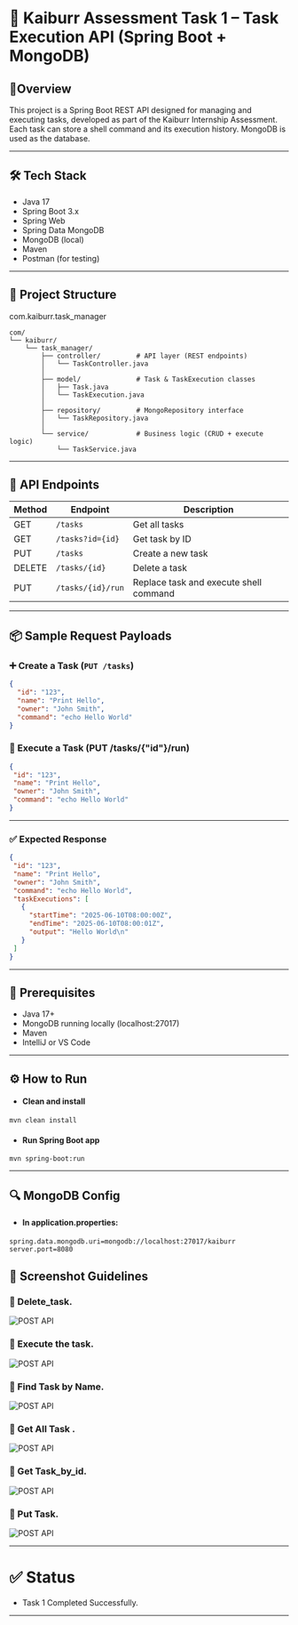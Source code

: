 # 📘 Kaiburr Assessment Task 1 – Task Execution API (Spring Boot + MongoDB)

##  📌Overview
This project is a Spring Boot REST API designed for managing and executing tasks, developed as part of the Kaiburr Internship Assessment. Each task can store a shell command and its execution history. MongoDB is used as the database.

---

## 🛠️ Tech Stack

- Java 17
- Spring Boot 3.x
- Spring Web
- Spring Data MongoDB
- MongoDB (local)
- Maven
- Postman (for testing)

---

## 📁 Project Structure

 com.kaiburr.task_manager
 
```
com/
└── kaiburr/
    └── task_manager/
        ├── controller/         # API layer (REST endpoints)
        │   └── TaskController.java
        │
        ├── model/              # Task & TaskExecution classes
        │   ├── Task.java
        │   └── TaskExecution.java
        │
        ├── repository/         # MongoRepository interface
        │   └── TaskRepository.java
        │
        └── service/            # Business logic (CRUD + execute logic)
            └── TaskService.java

```


---

## 🧪 API Endpoints

| Method | Endpoint           | Description                                |
|--------|--------------------|--------------------------------------------|
| GET    | `/tasks`           | Get all tasks                              |
| GET    | `/tasks?id={id}`   | Get task by ID                             |
| PUT    | `/tasks`           | Create a new task                          |
| DELETE | `/tasks/{id}`      | Delete a task                              |
| PUT    | `/tasks/{id}/run`  | Replace task and execute shell command     |

---

## 📦 Sample Request Payloads

### ➕ Create a Task (`PUT /tasks`)
```json
{
  "id": "123",
  "name": "Print Hello",
  "owner": "John Smith",
  "command": "echo Hello World"
}
```
 ### 🚀 Execute a Task (PUT /tasks/{"id"}/run)
 ```json
{
  "id": "123",
  "name": "Print Hello",
  "owner": "John Smith",
  "command": "echo Hello World"
}
```

---

### ✅ Expected Response
 ```json
{
  "id": "123",
  "name": "Print Hello",
  "owner": "John Smith",
  "command": "echo Hello World",
  "taskExecutions": [
    {
      "startTime": "2025-06-10T08:00:00Z",
      "endTime": "2025-06-10T08:00:01Z",
      "output": "Hello World\n"
    }
  ]
}
```
---

## 🧰 Prerequisites
 - Java 17+
 - MongoDB running locally (localhost:27017)
 - Maven
 - IntelliJ or VS Code

---

## ⚙️ How to Run
 - #### Clean and install
```mvn clean install```

 - #### Run Spring Boot app
```mvn spring-boot:run```

---
## 🔍 MongoDB Config
 - #### In application.properties:
```
spring.data.mongodb.uri=mongodb://localhost:27017/kaiburr
server.port=8080
```
## 📸 Screenshot Guidelines

### 🔹 Delete_task.
![POST API](https://github.com/seenivasaperumal46/kaiburr_task1/blob/998039cfb95469d56f7ac0bd6b9f930019a11671/delete_task.png)

### 🔹 Execute the task.
![POST API](https://github.com/seenivasaperumal46/kaiburr_task1/blob/998039cfb95469d56f7ac0bd6b9f930019a11671/execute_the_task%20by%20shell.png)

### 🔹 Find Task by Name.
![POST API](https://github.com/seenivasaperumal46/kaiburr_task1/blob/998039cfb95469d56f7ac0bd6b9f930019a11671/find_task%20by%20name.png)

### 🔹 Get All Task .
![POST API](https://github.com/seenivasaperumal46/kaiburr_task1/blob/998039cfb95469d56f7ac0bd6b9f930019a11671/get_task.png)

### 🔹 Get Task_by_id.
![POST API](https://github.com/seenivasaperumal46/kaiburr_task1/blob/998039cfb95469d56f7ac0bd6b9f930019a11671/get_task_by_id.png)

### 🔹 Put Task.
![POST API](https://github.com/seenivasaperumal46/kaiburr_task1/blob/998039cfb95469d56f7ac0bd6b9f930019a11671/put_task.png)

---

# ✅ Status
 - Task 1 Completed Successfully.

---








